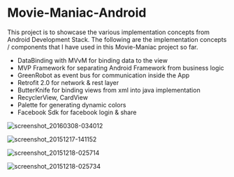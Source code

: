 # Movie-Maniac-Android

This project is to showcase the various implementation concepts from Android Development Stack. The following are the implementation concepts / components that I have used in this Movie-Maniac project so far.

- DataBinding with MVvM for binding data to the view
- MVP Framework for separating Android Framework from business logic
- GreenRobot as event bus for communication inside the App
- Retrofit 2.0 for network & rest layer
- ButterKnife for binding views from xml into java implementation
- RecyclerView, CardView
- Palette for generating dynamic colors
- Facebook Sdk for facebook login & share

![screenshot_20160308-034012](https://cloud.githubusercontent.com/assets/2491168/13583425/a8b22664-e4df-11e5-913b-eb7356d15ecc.png)

![screenshot_20151217-141152](https://cloud.githubusercontent.com/assets/2491168/11892274/7db25a2e-a5a1-11e5-8cca-e4b009ce26d8.png)

![screenshot_20151218-025714](https://cloud.githubusercontent.com/assets/2491168/11892273/7db21168-a5a1-11e5-9204-4abca876f582.png)

![screenshot_20151218-025734](https://cloud.githubusercontent.com/assets/2491168/11892275/7db9c462-a5a1-11e5-8ed2-cce029c052bd.png)